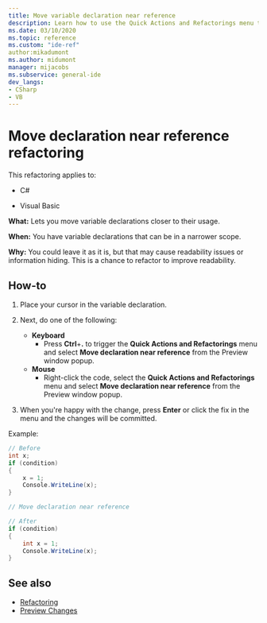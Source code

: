 ```yaml
---
title: Move variable declaration near reference
description: Learn how to use the Quick Actions and Refactorings menu to move variable declarations closer to their usage.
ms.date: 03/10/2020
ms.topic: reference
ms.custom: "ide-ref"
author:mikadumont
ms.author: midumont
manager: mijacobs
ms.subservice: general-ide
dev_langs:
- CSharp
- VB
---
```

# Move declaration near reference refactoring

This refactoring applies to:

- C#

- Visual Basic

**What:** Lets you move variable declarations closer to their usage.

**When:** You have variable declarations that can be in a narrower scope.

**Why:** You could leave it as it is, but that may cause readability issues or information hiding. This is a chance to refactor to improve readability.

## How-to

1. Place your cursor in the variable declaration.

1. Next, do one of the following:

   - **Keyboard**
      - Press **Ctrl**+**.** to trigger the **Quick Actions and Refactorings** menu and select **Move declaration near reference** from the Preview window popup.
   - **Mouse**
      - Right-click the code, select the **Quick Actions and Refactorings** menu and select **Move declaration near reference** from the Preview window popup.

1. When you're happy with the change, press **Enter** or click the fix in the menu and the changes will be committed.

Example:

```csharp
// Before
int x;
if (condition)
{
    x = 1;
    Console.WriteLine(x);
}

// Move declaration near reference

// After
if (condition)
{
    int x = 1;
    Console.WriteLine(x);
}
```

## See also

- [Refactoring](../refactoring-in-visual-studio.md)
- [Preview Changes](../../ide/preview-changes.md)
